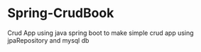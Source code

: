 # Spring-CrudBook
Crud App using java spring boot to make simple crud app using jpaRepository and mysql db
